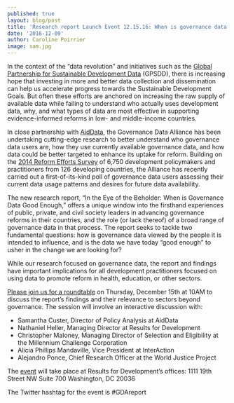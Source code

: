 ```yaml
---
published: true
layout: blog/post
title: 'Research report Launch Event 12.15.16: When is governance data “good enough”? '
date: '2016-12-09'
author: Caroline Poirrier
image: sam.jpg
---
```

In the context of the “data revolution” and initiatives such as the [Global Partnership for Sustainable Development Data](http://www.data4sdgs.org) (GPSDD), there is increasing hope that investing in more and better data collection and dissemination can help us accelerate progress towards the Sustainable Development Goals. But often these efforts are anchored on increasing the raw supply of available data while failing to understand who actually uses development data, why, and what types of data are most effective in supporting evidence-informed reforms in low- and middle-income countries. 

In close partnership with [AidData](http://aiddata.org), the Governance Data Alliance has been undertaking cutting-edge research to better understand who governance data users are, how they use currently available governance data, and how data could be better targeted to enhance its uptake for reform. Building on the [2014 Reform Efforts Survey](http://aiddata.org/marketplace-of-ideas-for-policy-change) of 6,750 development policymakers and practitioners from 126 developing countries, the Alliance has recently carried out a first-of-its-kind poll of governance data users assessing their current data usage patterns and desires for future data availability. 

The new research report, “In the Eye of the Beholder: When is Governance Data Good Enough,” offers a unique window into the firsthand experiences of public, private, and civil society leaders in advancing governance reforms in their countries, and the role (or lack thereof) of a broad range of governance data in that process. The report seeks to tackle two fundamental questions: how is governance data viewed by the people it is intended to influence, and is the data we have today “good enough” to usher in the change we are looking for?

While our research focused on governance data, the report and findings have important implications for all development practitioners focused on using data to promote reform in health, education, or other sectors.  

[Please join us for a roundtable](https://www.eventbrite.com/e/roundtable-discussion-of-new-report-on-governance-data-tickets-30031713664) on Thursday, December 15th at 10AM to discuss the report’s findings and their relevance to sectors beyond governance. The session will involve an interactive discussion with:

+ Samantha Custer, Director of Policy Analysis at AidData 
+ Nathaniel Heller, Managing Director at Results for Development 
+ Christopher Maloney, Managing Director of Selection and Eligibility at the Millennium Challenge Corporation
+ Alicia Phillips Mandaville, Vice President at InterAction
+ Alejandro Ponce, Chief Research Officer at the World Justice Project

The [event](https://www.eventbrite.com/e/roundtable-discussion-of-new-report-on-governance-data-tickets-30031713664) will take place at Results for Development’s offices:
1111 19th Street NW
Suite 700
Washington, DC 20036

The Twitter hashtag for the event is #GDAreport
